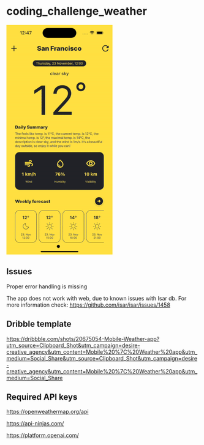 # coding_challenge_weather

![preview](preview.gif)

## Issues

Proper error handling is missing

The app does not work with web, due to known issues with Isar db. For more information check: <https://github.com/isar/isar/issues/1458>

## Dribble template

<https://dribbble.com/shots/20675054-Mobile-Weather-app?utm_source=Clipboard_Shot&utm_campaign=desire-creative_agency&utm_content=Mobile%20%7C%20Weather%20app&utm_medium=Social_Share&utm_source=Clipboard_Shot&utm_campaign=desire-creative_agency&utm_content=Mobile%20%7C%20Weather%20app&utm_medium=Social_Share>

## Required API keys

<https://openweathermap.org/api>

<https://api-ninjas.com/>

<https://platform.openai.com/>

